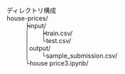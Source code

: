 
ディレクトリ構成  
house-prices/  
&emsp;&emsp;&emsp;┝input/  
&emsp;&emsp;&emsp;│&emsp;&emsp;┝train.csv/  
&emsp;&emsp;&emsp;│&emsp;&emsp;└test.csv/  
&emsp;&emsp;&emsp;│output/  
&emsp;&emsp;&emsp;│&emsp;&emsp;└sample_submission.csv/  
&emsp;&emsp;&emsp;└house price3.ipynb/  
       
